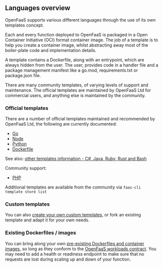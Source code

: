 ## Languages overview

OpenFaaS supports various different languages through the use of its own templates concept.

Each and every function deployed to OpenFaaS is packaged in a Open Container Initiative (OCI) format container image. The job of a template is to help you create a container image, whilst abstracting away most of the boiler-plate code and implementation details.

A template contains a Dockerfile, along with an entrypoint, which are always hidden from the user. The user, provides code in a handler file and a package management manifest like a go.mod, requirements.txt or package.json file.

There are many community templates, of varying levels of support and maintenance. The official templates are maintained by OpenFaaS Ltd for commercial users, and anything else is maintained by the community.

### Official templates

There are a number of official templates maintained and recommended by OpenFaaS Ltd, the following are currently documented:

* [Go](/languages/go)
* [Node](/languages/go)
* [Python](/languages/go)
* [Dockerfile](/languages/dockerfile)

See also: [other templates information - C#, Java, Ruby, Rust and Bash](/reference/templates)

Community support:

* [PHP](/languages/php)

Additional templates are available from the community via `faas-cli template store list`

### Custom templates

You can also [create your own custom templates](/languages/custom), or fork an existing template and adapt it for your own needs.

### Existing Dockerfiles / images

You can bring along your own [pre-existing Dockerfiles and container images](/languages/dockerfile), so long as they conform to the [OpenFaaS workloads contract](/reference/workloads). You may need to add a health or readiness endpoint to make sure that no requests are lost during scaling up and down of your function.

